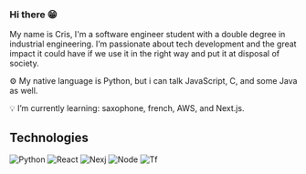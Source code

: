 ### Hi there 😁

My name is Cris, I'm a software engineer student with a double degree in industrial engineering. I’m passionate about tech development and the great impact it could have if we use it in the right way and put it at disposal of society.

⚙️ My native language is Python, but i can talk JavaScript, C, and some Java as well. 

💡 I’m currently learning: saxophone, french, AWS, and Next.js.

## Technologies
![Python](https://img.shields.io/badge/Python-3776AB?style=for-the-badge&logo=python&logoColor=white)
![React](https://img.shields.io/badge/React-20232A?style=for-the-badge&logo=react&logoColor=61DAFB)
![Nexj](https://img.shields.io/badge/next.js-000000?style=for-the-badge&logo=nextdotjs&logoColor=white)
![Node](https://img.shields.io/badge/Node.js-43853D?style=for-the-badge&logo=node.js&logoColor=white)
 ![Tf](https://img.shields.io/badge/TensorFlow-FF6F00?style=for-the-badge&logo=tensorflow&logoColor=white)
<!--
**cjdrago/cjdrago** is a ✨ _special_ ✨ repository because its `README.md` (this file) appears on your GitHub profile.

Here are some ideas to get you started:

- 🔭 I’m currently working on ...
- 🌱 I’m currently learning ...
- 👯 I’m looking to collaborate on ...
- 🤔 I’m looking for help with ...
- 💬 Ask me about ...
- 📫 How to reach me: ...
- 😄 Pronouns: ...
- ⚡ Fun fact: ...
-->
